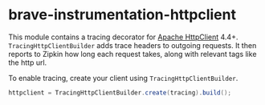 # brave-instrumentation-httpclient
This module contains a tracing decorator for [Apache HttpClient](http://hc.apache.org/httpcomponents-client-4.4.x/index.html) 4.4+.
`TracingHttpClientBuilder` adds trace headers to outgoing requests. It
then reports to Zipkin how long each request takes, along with relevant
tags like the http url.

To enable tracing, create your client using `TracingHttpClientBuilder`.

```java
httpclient = TracingHttpClientBuilder.create(tracing).build();
```
